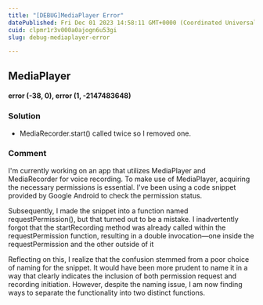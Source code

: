 ```yaml
---
title: "[DEBUG]MediaPlayer Error"
datePublished: Fri Dec 01 2023 14:58:11 GMT+0000 (Coordinated Universal Time)
cuid: clpmr1r3v000a0ajogn6u53gi
slug: debug-mediaplayer-error

---
```


## MediaPlayer 
#### error (-38, 0), error (1, -2147483648)
### Solution
-  MediaRecorder.start() called twice so I removed one.  

### Comment
I'm currently working on an app that utilizes MediaPlayer and MediaRecorder for voice recording. To make use of MediaPlayer, acquiring the necessary permissions is essential. I've been using a code snippet provided by Google Android to check the permission status.

Subsequently, I made the snippet into a function named requestPermission(), but that turned out to be a mistake. I inadvertently forgot that the startRecording method was already called within the requestPermission function, resulting in a double invocation—one inside the requestPermission and the other outside of it

Reflecting on this, I realize that the confusion stemmed from a poor choice of naming for the snippet. It would have been more prudent to name it in a way that clearly indicates the inclusion of both permission request and recording initiation. However, despite the naming issue, I am now finding ways to separate the functionality into two distinct functions.











